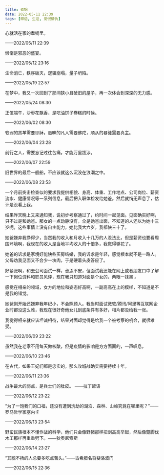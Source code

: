 ```yaml
---
title: 煮锅
date: 2022-05-11 22:39
tags: [碎语, 生活, 爱恨情仇]
---
```


心就活在家的煮锅里。

——2022/05/11 22:39

懒惰是邪恶的盛宴。

——2022/05/12 23:16

生命消亡，秩序破灭，逻辑崩塌，量子坍陷。

——2022/05/19 22:57

在梦中，我又一次回到了那间狭小且破旧的屋子，再一次体会到深深的无力感。

——2022/05/24 08:30

正值端午，沙枣花飘香，是吃油饼子卷糕的时候。

——2022/06/02 08:30

软弱的羔羊需要耶稣，愚昧的凡人需要佛陀，顺从的暴徒需要真主。

——2022/06/04 23:28

前行之人，需要忘记过往苦痛，才能万里跋涉。

——2022/06/07 22:59

旧世界的最后一艘船，不应该就这么沉没在浪潮之中。

——2022/06/08 23:53

一个月前突击检查似的要求我提供相貌、身高、体重、工作地点、公司岗位、薪资流水、健康情况等一系列信息，最后把入职体检发给她爸。然后就悄无声息了，估计是没看上我。

结果昨天晚上又来通知我，说初步考察通过了，约时间一起见面。见面确实好啊，只不过是和她爸。那女的一点动静没有，全是她爸出面，不知道的人还以为她十三岁呢，这些事情上没有自主能力，她比我大六岁，我都快三十了。

她爸嫌弃我挣得少，当然我的收入和月收入十几万的人没法比，但是薪资也要看周围环境啊，我现在的收入是当地平均收入的十倍多，我觉得够花了。

她爸的诉求是家境好能快些买房结婚，我的诉求是年轻，感觉根本就不是一路人。父母劝我见面又不会少一块肉，于是硬着头皮答应了。

好紧张啊，和去公司面试一样，忐忑不安，但面试我还能在网上或者朋友口中了解一下岗位资料和职员风评，现在我只知道对面是个女的，两眼一抹黑 。

感觉在相亲的领域，女方的地位和姿态好高啊，一副高高在上的模样，不知道是不是我的错觉。

她爸刚开始还嫌弃我年纪小，不会照顾人。我当时面试微软/腾讯/阿里等互联网企业时都没这么难，我现在很好奇他女儿到底条件有多好，相片都没给我一张。

我觉得相亲就应该坦诚相待，结果对面却觉得是给我一个被考察的机会，就很难受。

——2022/06/09 23:22

虽然我在老家不用每天做核酸，但是疫情的影响是方方面面的，一声叹息。

——2022/06/10 23:46

在古代，如果王妃们都是忠实的，那么攻城战确实需要持续十年。

——2022/06/11 23:36

战争最大的弱点，是兵士们的肚皮。 ——拉丁谚语

——2022/06/12 23:22

“为了一饱我们的口福，还没有遭到洗劫的湖泊、森林、山岭究竟在哪里呢？”——罗马哲学家塞内卡

——2022/06/13 23:54

野蛮民族根本不懂作战的科学，他们只会像野猪那样把剑高高举起，然后像蹩脚伐木工那样再重重劈下。——狄奥尼索斯

——2022/06/14 23:27

“其貌不扬的人总要多吃点苦头。”——古希腊名将斐洛波门

——2022/06/15 22:36
